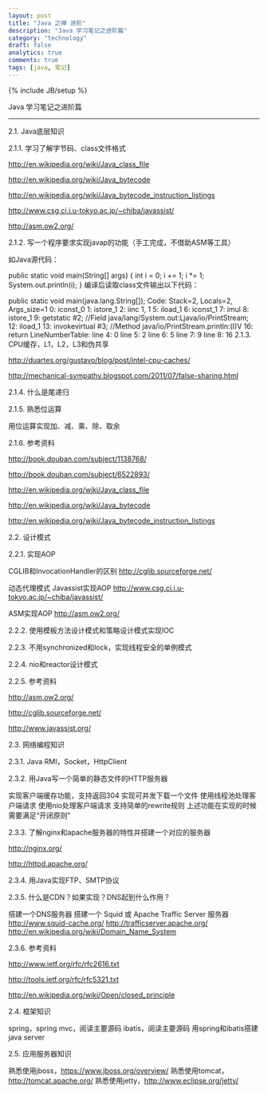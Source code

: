 ```yaml
---
layout: post
title: "Java 之禅 进阶"
description: "Java 学习笔记之进阶篇"
category: "technology"
draft: false
analytics: true
comments: true
tags: [java, 笔记]
---
```

{% include JB/setup %}

Java 学习笔记之进阶篇

---

2.1. Java底层知识

2.1.1. 学习了解字节码、class文件格式

http://en.wikipedia.org/wiki/Java_class_file

http://en.wikipedia.org/wiki/Java_bytecode

http://en.wikipedia.org/wiki/Java_bytecode_instruction_listings

http://www.csg.ci.i.u-tokyo.ac.jp/~chiba/javassist/

http://asm.ow2.org/

2.1.2. 写一个程序要求实现javap的功能（手工完成，不借助ASM等工具）

如Java源代码：

  public static void main(String[] args) {
    int i = 0;
    i += 1;
    i *= 1;
    System.out.println(i);
  }
编译后读取class文件输出以下代码：

public static void main(java.lang.String[]);
  Code:
   Stack=2, Locals=2, Args_size=1
   0:   iconst_0
   1:   istore_1
   2:   iinc    1, 1
   5:   iload_1
   6:   iconst_1
   7:   imul
   8:   istore_1
   9:   getstatic       #2; //Field java/lang/System.out:Ljava/io/PrintStream;
   12:  iload_1
   13:  invokevirtual   #3; //Method java/io/PrintStream.println:(I)V
   16:  return
  LineNumberTable: 
   line 4: 0
   line 5: 2
   line 6: 5
   line 7: 9
   line 8: 16
2.1.3. CPU缓存，L1，L2，L3和伪共享

http://duartes.org/gustavo/blog/post/intel-cpu-caches/

http://mechanical-sympathy.blogspot.com/2011/07/false-sharing.html

2.1.4. 什么是尾递归

2.1.5. 熟悉位运算

用位运算实现加、减、乘、除、取余

2.1.6. 参考资料

http://book.douban.com/subject/1138768/

http://book.douban.com/subject/6522893/

http://en.wikipedia.org/wiki/Java_class_file

http://en.wikipedia.org/wiki/Java_bytecode

http://en.wikipedia.org/wiki/Java_bytecode_instruction_listings

2.2. 设计模式

2.2.1. 实现AOP

CGLIB和InvocationHandler的区别 http://cglib.sourceforge.net/

动态代理模式 Javassist实现AOP http://www.csg.ci.i.u-tokyo.ac.jp/~chiba/javassist/

ASM实现AOP http://asm.ow2.org/

2.2.2. 使用模板方法设计模式和策略设计模式实现IOC

2.2.3. 不用synchronized和lock，实现线程安全的单例模式

2.2.4. nio和reactor设计模式

2.2.5. 参考资料

http://asm.ow2.org/

http://cglib.sourceforge.net/

http://www.javassist.org/

2.3. 网络编程知识

2.3.1. Java RMI，Socket，HttpClient

2.3.2. 用Java写一个简单的静态文件的HTTP服务器

实现客户端缓存功能，支持返回304 实现可并发下载一个文件 使用线程池处理客户端请求 使用nio处理客户端请求 支持简单的rewrite规则 上述功能在实现的时候需要满足“开闭原则”

2.3.3. 了解nginx和apache服务器的特性并搭建一个对应的服务器

http://nginx.org/

http://httpd.apache.org/

2.3.4. 用Java实现FTP、SMTP协议

2.3.5. 什么是CDN？如果实现？DNS起到什么作用？

搭建一个DNS服务器 搭建一个 Squid 或 Apache Traffic Server 服务器 http://www.squid-cache.org/ http://trafficserver.apache.org/ http://en.wikipedia.org/wiki/Domain_Name_System

2.3.6. 参考资料

http://www.ietf.org/rfc/rfc2616.txt

http://tools.ietf.org/rfc/rfc5321.txt

http://en.wikipedia.org/wiki/Open/closed_principle

2.4. 框架知识

spring，spring mvc，阅读主要源码 ibatis，阅读主要源码 用spring和ibatis搭建java server

2.5. 应用服务器知识

熟悉使用jboss，https://www.jboss.org/overview/ 熟悉使用tomcat，http://tomcat.apache.org/ 熟悉使用jetty，http://www.eclipse.org/jetty/

